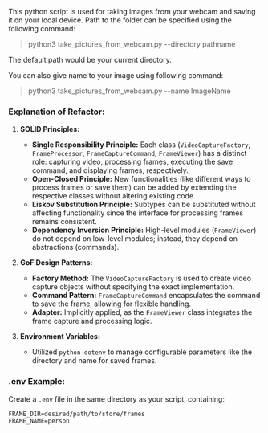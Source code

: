 This python script is used for taking images from your webcam and saving it on your local device. Path to the folder can be specified using the following command:

> python3 take_pictures_from_webcam.py --directory pathname

The default path would be your current directory.  

You can also give name to your image using following command:
> python3 take_pictures_from_webcam.py --name ImageName

<!-- Updated README links and corrected typos -->
<!-- Updated README links and corrected typos -->

### Explanation of Refactor:

1. **SOLID Principles:**
   - **Single Responsibility Principle:** Each class (`VideoCaptureFactory`, `FrameProcessor`, `FrameCaptureCommand`, `FrameViewer`) has a distinct role: capturing video, processing frames, executing the save command, and displaying frames, respectively.
   - **Open-Closed Principle:** New functionalities (like different ways to process frames or save them) can be added by extending the respective classes without altering existing code.
   - **Liskov Substitution Principle:** Subtypes can be substituted without affecting functionality since the interface for processing frames remains consistent.
   - **Dependency Inversion Principle:** High-level modules (`FrameViewer`) do not depend on low-level modules; instead, they depend on abstractions (commands).

2. **GoF Design Patterns:**
   - **Factory Method:** The `VideoCaptureFactory` is used to create video capture objects without specifying the exact implementation.
   - **Command Pattern:** `FrameCaptureCommand` encapsulates the command to save the frame, allowing for flexible handling.
   - **Adapter:** Implicitly applied, as the `FrameViewer` class integrates the frame capture and processing logic.

3. **Environment Variables:**
   - Utilized `python-dotenv` to manage configurable parameters like the directory and name for saved frames.

### **.env Example:**
Create a `.env` file in the same directory as your script, containing:

```
FRAME_DIR=desired/path/to/store/frames
FRAME_NAME=person
```

